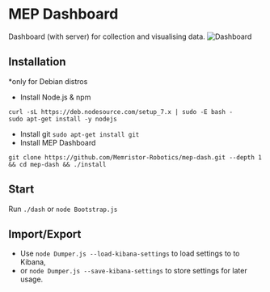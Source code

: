 # MEP Dashboard
Dashboard (with server) for collection and visualising data.
![Dashboard](./docs/assets/dashboard.png)


## Installation
*only for Debian distros

- Install Node.js & npm
```
curl -sL https://deb.nodesource.com/setup_7.x | sudo -E bash -
sudo apt-get install -y nodejs
```
- Install git `sudo apt-get install git`
- Install MEP Dashboard
```
git clone https://github.com/Memristor-Robotics/mep-dash.git --depth 1 && cd mep-dash && ./install
```

## Start
Run `./dash` or `node Bootstrap.js`

## Import/Export
- Use `node Dumper.js --load-kibana-settings` to load settings to to Kibana,
- or `node Dumper.js --save-kibana-settings` to store settings for later usage.

